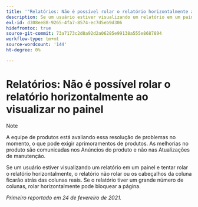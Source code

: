 ```yaml
---
title: '"Relatórios: Não é possível rolar o relatório horizontalmente ao visualizar no painel'''
description: Se um usuário estiver visualizando um relatório em um painel e tentar rolar o relatório horizontalmente, o relatório não rolar ou os cabeçalhos da coluna ficarão atrás das colunas reais. Se o relatório tiver um grande número de colunas, rolar horizontalmente pode bloquear a página.
exl-id: d308ee88-9265-4fa7-8574-ec7d5eb9d306
hidefromtoc: true
source-git-commit: 73a7173c2d8a92d2a06285e99138a555e8687894
workflow-type: tm+mt
source-wordcount: '144'
ht-degree: 0%

---
```


# Relatórios: Não é possível rolar o relatório horizontalmente ao visualizar no painel

>[!NOTE]
>
>A equipe de produtos está avaliando essa resolução de problemas no momento, o que pode exigir aprimoramentos de produtos. As melhorias no produto são comunicadas nos Anúncios do produto e não nas Atualizações de manutenção.

Se um usuário estiver visualizando um relatório em um painel e tentar rolar o relatório horizontalmente, o relatório não rolar ou os cabeçalhos da coluna ficarão atrás das colunas reais. Se o relatório tiver um grande número de colunas, rolar horizontalmente pode bloquear a página.

_Primeiro reportado em 24 de fevereiro de 2021._
